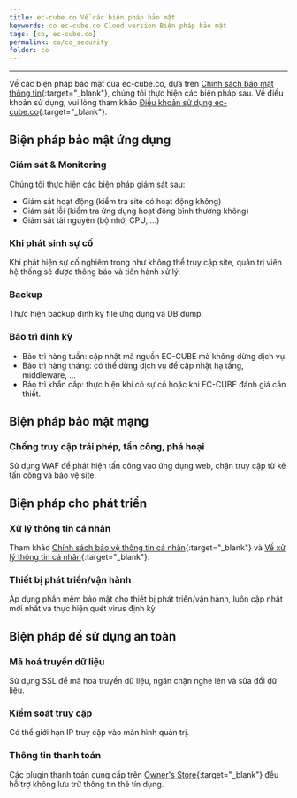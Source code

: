 ```yaml
---
title: ec-cube.co Về các biện pháp bảo mật
keywords: co ec-cube.co Cloud version Biện pháp bảo mật
tags: [co, ec-cube.co]
permalink: co/co_security
folder: co
---
```


---

Về các biện pháp bảo mật của ec-cube.co, dựa trên [Chính sách bảo mật thông tin](https://www.ec-cube.net/policy/securitypolicy.php){:target="_blank"}, chúng tôi thực hiện các biện pháp sau. Về điều khoản sử dụng, vui lòng tham khảo [Điều khoản sử dụng ec-cube.co](https://www.ec-cube.co/pdf/term.pdf){:target="_blank"}.

## Biện pháp bảo mật ứng dụng

### Giám sát & Monitoring

Chúng tôi thực hiện các biện pháp giám sát sau:
- Giám sát hoạt động (kiểm tra site có hoạt động không)
- Giám sát lỗi (kiểm tra ứng dụng hoạt động bình thường không)
- Giám sát tài nguyên (bộ nhớ, CPU, ...)

### Khi phát sinh sự cố

Khi phát hiện sự cố nghiêm trọng như không thể truy cập site, quản trị viên hệ thống sẽ được thông báo và tiến hành xử lý.

### Backup

Thực hiện backup định kỳ file ứng dụng và DB dump.

### Bảo trì định kỳ

- Bảo trì hàng tuần: cập nhật mã nguồn EC-CUBE mà không dừng dịch vụ.
- Bảo trì hàng tháng: có thể dừng dịch vụ để cập nhật hạ tầng, middleware, ...
- Bảo trì khẩn cấp: thực hiện khi có sự cố hoặc khi EC-CUBE đánh giá cần thiết.

## Biện pháp bảo mật mạng

### Chống truy cập trái phép, tấn công, phá hoại

Sử dụng WAF để phát hiện tấn công vào ứng dụng web, chặn truy cập từ kẻ tấn công và bảo vệ site.

## Biện pháp cho phát triển

### Xử lý thông tin cá nhân
Tham khảo [Chính sách bảo vệ thông tin cá nhân](https://www.ec-cube.net/policy/privacy.php){:target="_blank"} và [Về xử lý thông tin cá nhân](https://www.ec-cube.net/policy/){:target="_blank"}.

### Thiết bị phát triển/vận hành

Áp dụng phần mềm bảo mật cho thiết bị phát triển/vận hành, luôn cập nhật mới nhất và thực hiện quét virus định kỳ.

## Biện pháp để sử dụng an toàn

### Mã hoá truyền dữ liệu

Sử dụng SSL để mã hoá truyền dữ liệu, ngăn chặn nghe lén và sửa đổi dữ liệu.

### Kiểm soát truy cập

Có thể giới hạn IP truy cập vào màn hình quản trị.

### Thông tin thanh toán

Các plugin thanh toán cung cấp trên [Owner's Store](https://www.ec-cube.net/owners/){:target="_blank"} đều hỗ trợ không lưu trữ thông tin thẻ tín dụng.
